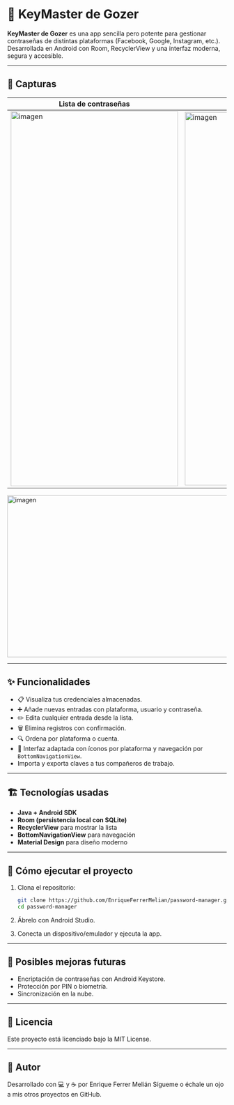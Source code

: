 # 🔐 KeyMaster de Gozer

**KeyMaster de Gozer** es una app sencilla pero potente para gestionar contraseñas de distintas plataformas (Facebook, Google, Instagram, etc.). Desarrollada en Android con Room, RecyclerView y una interfaz moderna, segura y accesible.

---

## 📸 Capturas

| Lista de contraseñas | Añadir nueva |
|----------------------|---------------|
| <img width="384" height="861" alt="imagen" src="https://github.com/user-attachments/assets/558c2795-9e7d-4478-9d5b-f5f9cc44f01f" /> | <img width="381" height="857" alt="imagen" src="https://github.com/user-attachments/assets/33da7589-1a73-4bf1-9610-26a1cb3a9866" /> |
<img width="720" height="372" alt="imagen" src="https://github.com/user-attachments/assets/898b6586-4013-4e3b-9555-363e108988bf" />



---

## ✨ Funcionalidades

- 📋 Visualiza tus credenciales almacenadas.
- ➕ Añade nuevas entradas con plataforma, usuario y contraseña.
- ✏️ Edita cualquier entrada desde la lista.
- 🗑️ Elimina registros con confirmación.
- 🔍 Ordena por plataforma o cuenta.
- 🎨 Interfaz adaptada con íconos por plataforma y navegación por `BottomNavigationView`.
- Importa y exporta claves a tus compañeros de trabajo.

---

## 🏗️ Tecnologías usadas

- **Java + Android SDK**
- **Room (persistencia local con SQLite)**
- **RecyclerView** para mostrar la lista
- **BottomNavigationView** para navegación
- **Material Design** para diseño moderno

---

## 🚀 Cómo ejecutar el proyecto

1. Clona el repositorio:

   ```bash
   git clone https://github.com/EnriqueFerrerMelian/password-manager.git
   cd password-manager

2. Ábrelo con Android Studio.

3. Conecta un dispositivo/emulador y ejecuta la app.

---

## 🧠 Posibles mejoras futuras

- Encriptación de contraseñas con Android Keystore.
- Protección por PIN o biometría.
- Sincronización en la nube.

---

## 📄 Licencia

Este proyecto está licenciado bajo la MIT License.

---

## 🙋 Autor

Desarrollado con 💻 y ☕ por Enrique Ferrer Melián
Sígueme o échale un ojo a mis otros proyectos en GitHub.
